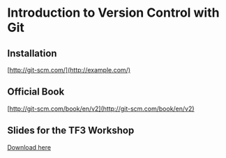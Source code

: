 # Introduction to Version Control with Git

## Installation
[http://git-scm.com/](http://example.com/)
## Official Book
[http://git-scm.com/book/en/v2](http://git-scm.com/book/en/v2)
## Slides for the TF3 Workshop
[Download here](https://github.com/techfocus3/resources/blob/master/Version%20Control/IntroToGit.pdf)
